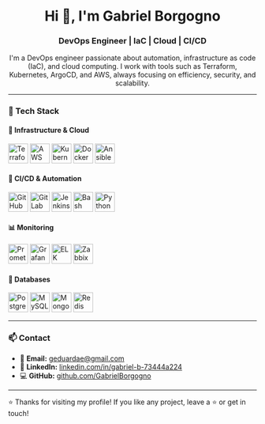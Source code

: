 <h1 align="center">Hi 👋, I'm Gabriel Borgogno</h1>
<h3 align="center">DevOps Engineer | IaC | Cloud | CI/CD</h3>

<p align="center">
I'm a DevOps engineer passionate about automation, infrastructure as code (IaC), and cloud computing.  
I work with tools such as Terraform, Kubernetes, ArgoCD, and AWS, always focusing on efficiency, security, and scalability.
</p>

---

### 🚀 Tech Stack

#### 🧠 **Infrastructure & Cloud**
<p align="left">
  <img src="https://cdn.jsdelivr.net/gh/devicons/devicon/icons/terraform/terraform-original.svg" alt="Terraform" width="40"/>
  <img src="https://cdn.jsdelivr.net/gh/devicons/devicon/icons/amazonwebservices/amazonwebservices-original.svg" alt="AWS" width="40"/>
  <img src="https://cdn.jsdelivr.net/gh/devicons/devicon/icons/kubernetes/kubernetes-plain.svg" alt="Kubernetes" width="40"/>
  <img src="https://cdn.jsdelivr.net/gh/devicons/devicon/icons/docker/docker-original.svg" alt="Docker" width="40"/>
  <img src="https://cdn.jsdelivr.net/gh/devicons/devicon/icons/ansible/ansible-original.svg" alt="Ansible" width="40"/>
</p>

#### 🔧 **CI/CD & Automation**
<p align="left">
  <img src="https://cdn.jsdelivr.net/gh/devicons/devicon/icons/github/github-original.svg" alt="GitHub" width="40"/>
  <img src="https://cdn.jsdelivr.net/gh/devicons/devicon/icons/gitlab/gitlab-original.svg" alt="GitLab" width="40"/>
  <img src="https://cdn.jsdelivr.net/gh/devicons/devicon/icons/jenkins/jenkins-original.svg" alt="Jenkins" width="40"/>
  <img src="https://cdn.jsdelivr.net/gh/devicons/devicon/icons/bash/bash-original.svg" alt="Bash" width="40"/>
  <img src="https://cdn.jsdelivr.net/gh/devicons/devicon/icons/python/python-original.svg" alt="Python" width="40"/>
</p>

#### 📊 **Monitoring**
<p align="left">
  <img src="https://cdn.jsdelivr.net/gh/devicons/devicon/icons/prometheus/prometheus-original.svg" alt="Prometheus" width="40"/>
  <img src="https://cdn.jsdelivr.net/gh/devicons/devicon/icons/grafana/grafana-original.svg" alt="Grafana" width="40"/>
  <img src="https://upload.wikimedia.org/wikipedia/commons/a/a1/Elastic_Logo.svg" alt="ELK" width="40"/>
  <img src="https://upload.wikimedia.org/wikipedia/commons/6/6d/Zabbix_logo_small.svg" alt="Zabbix" width="40"/>
</p>

#### 🧩 **Databases**
<p align="left">
  <img src="https://cdn.jsdelivr.net/gh/devicons/devicon/icons/postgresql/postgresql-original.svg" alt="PostgreSQL" width="40"/>
  <img src="https://cdn.jsdelivr.net/gh/devicons/devicon/icons/mysql/mysql-original.svg" alt="MySQL" width="40"/>
  <img src="https://cdn.jsdelivr.net/gh/devicons/devicon/icons/mongodb/mongodb-original.svg" alt="MongoDB" width="40"/>
  <img src="https://cdn.jsdelivr.net/gh/devicons/devicon/icons/redis/redis-original.svg" alt="Redis" width="40"/>
</p>

---

### 📫 Contact

- 📧 **Email:** [geduardae@gmail.com](mailto:geduardae@gmail.com)  
- 💼 **LinkedIn:** [linkedin.com/in/gabriel-b-73444a224](https://www.linkedin.com/in/gabriel-b-73444a224)  
- 💻 **GitHub:** [github.com/GabrielBorgogno](https://github.com/GabrielBorgogno)

---

⭐ Thanks for visiting my profile! If you like any project, leave a ⭐ or get in touch!
